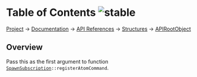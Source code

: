 # Table of Contents ![stable]
[Project](https://github.com/ksxatompackages/quick-spawn) → [Documentation](../..) → [API References](..) → [Structures](.) → [APIRootObject](./api.md)

## Overview

Pass this as the first argument to function <code>[SpawnSubscription](./classes/spawn-subscription.md)::registerAtomCommand</code>.

[fixed]: https://cdn.rawgit.com/ksxatompackages/quick-spawn/images-v0.1.0/docs/images/badges/fixed.svg
[stable]: https://cdn.rawgit.com/ksxatompackages/quick-spawn/images-v0.1.0/docs/images/badges/stable.svg
[exprimental]: https://cdn.rawgit.com/ksxatompackages/quick-spawn/images-v0.1.0/docs/images/badges/experimental.svg
[deprecated]: https://cdn.rawgit.com/ksxatompackages/quick-spawn/images-v0.1.0/docs/images/badges/deprecated.svg
